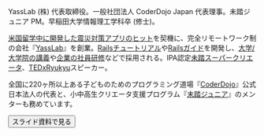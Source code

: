 YassLab (株) 代表取締役。一般社団法人 CoderDojo Japan 代表理事。未踏ジュニア PM。早稲田大学情報理工学科卒 (修士)。

[米国留学中に開発した震災対策アプリのヒット](https://www.youtube.com/watch?v=GOAPzwM8ekc&t=772s)を契機に、完全リモートワーク制の会社『[YassLab](https://yasslab.jp/)』を創業。[Railsチュートリアル](https://railstutorial.jp)や[Railsガイド](https://railsguides.jp)を開発し、[大学/大学院の講義](https://railstutorial.jp/partner)や[企業の社員研修](https://railstutorial.jp/business)などで採用される。IPA認定[未踏スーパークリエータ](https://www.ipa.go.jp/jinzai/mitou/it/supercreator-list.html)、[TEDxRyukyu](http://www.tedxryukyu.com)スピーカー。

全国に220ヶ所以上ある子どものためのプログラミング道場『[CoderDojo](https://coderdojo.jp/)』公式日本法人の代表と、小中高生クリエータ支援プログラム『[未踏ジュニア](https://jr.mitou.org/)』のメンターも務めています。

<a href="https://speakerdeck.com/yasulab/who-am-i" target='_blank' rel='noopener'>
  <button class="btn btn-primary btn-block btn-padding external-link">スライド資料で見る</button>
</a>
